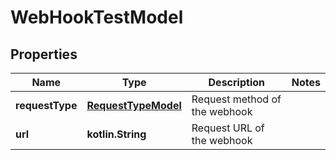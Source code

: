 
# WebHookTestModel

## Properties
| Name | Type | Description | Notes |
| ------------ | ------------- | ------------- | ------------- |
| **requestType** | [**RequestTypeModel**](RequestTypeModel.md) | Request method of the webhook |  |
| **url** | **kotlin.String** | Request URL of the webhook |  |



